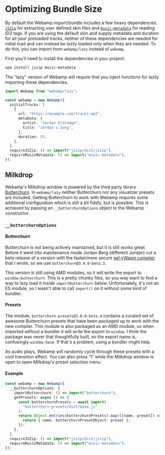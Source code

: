 # Optimizing Bundle Size

By default the Webamp import/bundle includes a few heavy dependencies. [`JSZip`](https://www.npmjs.com/package/jszip) for extracting user defined skin files and [`music-metadata`](https://www.npmjs.com/package/music-metadata) for reading ID3 tags. If you are using the default skin and supply metadata and duration for all your preloaded tracks, neither of these dependencies are needed for initial load and can instead be lazily loaded only when they are needed. To do this, you can import from `webamp/lazy` instead of `webamp`.

First you'll need to install the dependencies in your project:

```bash
npm install jszip music-metadata
```

The "lazy" version of Webamp will require that you inject functions for lazily importing these dependencies.

```ts
import Webamp from "webamp/lazy";

const webamp = new Webamp({
  initialTracks: [
    {
      url: "https://example.com/track1.mp3",
      metaData: {
        artist: "Jordan Eldredge",
        title: "Jordan's Song",
      },
      duration: 95,
    },
  ],
  requireJSZip: () => import("jszip/dist/jszip"),
  requireMusicMetadata: () => import("music-metadata"),
});
```

## Milkdrop

Webamp's Milkdrop window is powered by the third party library [Butterchurn](https://butterchurnviz.com/). In `webamp/lazy` neither Butterchurn nor any visualizer presets are included. Getting Butterchurn to work with Webamp requires some additional configuration which is still a bit fiddly, but is possible. This is achieved by passing an `__butterchurnOptions` object to the Webamp constructor.

### `__butterchurnOptions`

#### Butterchurn

Butterchurn is not being actively maintained, but it is still works
great. Before it went into maintenance mode Jordan Berg (different
Jordan) cut a beta release of a version with the faster/more secure
[eel->Wasm compiler](https://jordaneldredge.com/blog/speeding-up-winamps-music-visualizer-with-webassembly/) that I wrote, so we use `butterchurn@3.0.0-beta.3`.

This version is still using AMD modules, so it will write the export to
`window.butterchurn`. This is a pretty chunky files, so you way want to
find a way to lazy load it inside `importButterchurn` below.
Unfortunately, it's not an ES module, so I wasn't able to call
`import()` on it without some kind of bundler.

#### Presets

The module, `butterchurn-presets@3.0.0-beta.4` contains a curated set
of awesome Butterchurn presets that have been packaged up to work with
the new compiler. This module is also packaged as an AMD module, so
when imported without a bundler it will write the export to `window`. I
think the package was never that thoughtfully built, so the export name
is, confusingly `window.base`. If that's a problem, using a bundler
might help.

As audio plays, Webamp will randomly cycle through these presets with a
cool transition effect. You can also press "l" while the Milkdrop
window is open to open Milkdrop's preset selection menu.

#### Example

```ts
const webamp = new Webamp({
  __butterchurnOptions: {
    importButterchurn: () => import("butterchurn"),
    getPresets: async () => {
      const butterchurnPresets = await import(
        "butterchurn-presets/dist/base.js"
      );
      return Object.entries(butterchurnPresets).map(([name, preset]) => {
        return { name, butterchurnPresetObject: preset };
      });
    },
  },
  requireJSZip: () => import("jszip/dist/jszip"),
  requireMusicMetadata: () => import("music-metadata"),
});
```
